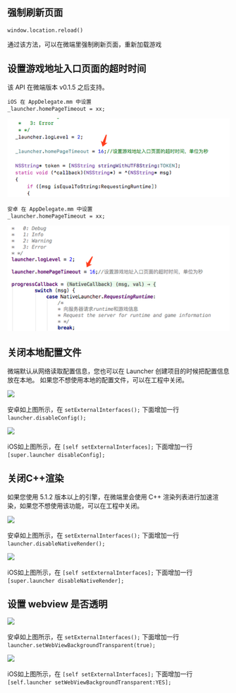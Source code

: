 ## 强制刷新页面

```
window.location.reload()
```
通过该方法，可以在微端里强制刷新页面，重新加载游戏

## 设置游戏地址入口页面的超时时间
该 API 在微端版本 v0.1.5 之后支持。

```
iOS 在 AppDelegate.mm 中设置
_launcher.homePageTimeout = xx;
```
![](a7.png)

```
安卓 在 AppDelegate.mm 中设置
_launcher.homePageTimeout = xx;
```
![](a8.png)


## 关闭本地配置文件
微端默认从网络读取配置信息，您也可以在 Launcher 创建项目的时候把配置信息放在本地。
如果您不想使用本地的配置文件，可以在工程中关闭。

![](a1.png)

安卓如上图所示，在 `setExternalInterfaces();` 下面增加一行`launcher.disableConfig();`

![](a2.png)

iOS如上图所示，在 `[self setExternalInterfaces];` 下面增加一行`[super.launcher disableConfig];`

## 关闭C++渲染
如果您使用 5.1.2 版本以上的引擎，在微端里会使用 C++ 渲染列表进行加速渲染，如果您不想使用该功能，可以在工程中关闭。

![](a3.png)

安卓如上图所示，在 `setExternalInterfaces();` 下面增加一行`launcher.disableNativeRender();`

![](a4.png)

iOS如上图所示，在 `[self setExternalInterfaces];` 下面增加一行`[super.launcher disableNativeRender];`

## 设置 webview 是否透明

![](a5.png)

安卓如上图所示，在 `setExternalInterfaces();` 下面增加一行`launcher.setWebViewBackgroundTransparent(true);`

![](a6.png)

iOS如上图所示，在 `[self setExternalInterfaces];` 下面增加一行`[self.launcher setWebViewBackgroundTransparent:YES];`



